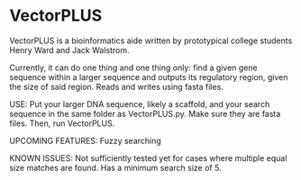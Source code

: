 VectorPLUS
==========
VectorPLUS is a bioinformatics aide written by prototypical college students Henry Ward and Jack Walstrom.

Currently, it can do one thing and one thing only: find a given gene sequence within a larger sequence and
outputs its regulatory region, given the size of said region. Reads and writes using fasta files.

USE: Put your larger DNA sequence, likely a scaffold, and your search sequence in the same folder as
VectorPLUS.py. Make sure they are fasta files. Then, run VectorPLUS. 

UPCOMING FEATURES: Fuzzy searching

KNOWN ISSUES: Not sufficiently tested yet for cases where multiple equal size matches are found. 
Has a minimum search size of 5. 
